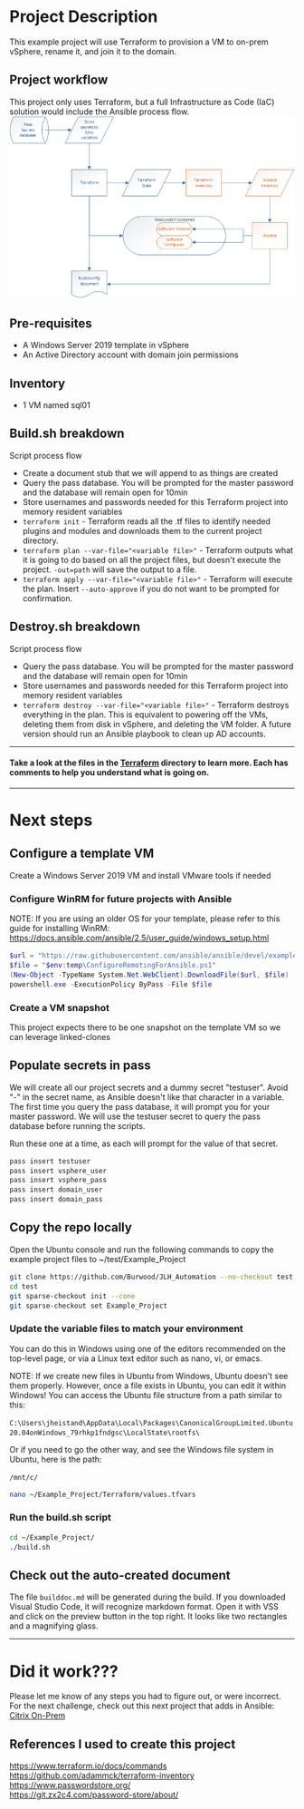 # Project Description
This example project will use Terraform to provision a VM to on-prem vSphere, rename it, and join it to the domain.

## Project workflow
This project only uses Terraform, but a full Infrastructure as Code (IaC) solution would include the Ansible process flow.
![](tf_workflow.png)

## Pre-requisites
- A Windows Server 2019 template in vSphere
- An Active Directory account with domain join permissions

## Inventory
- 1 VM named sql01

## Build.sh breakdown
Script process flow
- Create a document stub that we will append to as things are created
- Query the pass database.  You will be prompted for the master password and the database will remain open for 10min
- Store usernames and passwords needed for this Terraform project into memory resident variables
- `terraform init` - Terraform reads all the .tf files to identify needed plugins and modules and downloads them to the current project directory.
- `terraform plan --var-file="<variable file>"` - Terraform outputs what it is going to do based on all the project files, but doesn't execute the project. `-out=path` will save the output to a file.
- `terraform apply --var-file="<variable file>"` - Terraform will execute the plan. Insert `--auto-approve` if you do not want to be prompted for confirmation.

## Destroy.sh breakdown
Script process flow
- Query the pass database.  You will be prompted for the master password and the database will remain open for 10min
- Store usernames and passwords needed for this Terraform project into memory resident variables
- `terraform destroy --var-file="<variable file>"` - Terraform destroys everything in the plan.  This is equivalent to powering off the VMs, deleting them from disk in vSphere, and deleting the VM folder.  A future version should run an Ansible playbook to clean up AD accounts.
 
---
#### Take a look at the files in the [Terraform](https://github.com/Burwood/JLH_Automation/tree/master/Example_Project/terraform) directory to learn more.  Each has comments to help you understand what is going on.
---

# Next steps

## Configure a template VM
Create a Windows Server 2019 VM and install VMware tools if needed

### Configure WinRM for future projects with Ansible
NOTE: If you are using an older OS for your template, please refer to this guide for installing WinRM: https://docs.ansible.com/ansible/2.5/user_guide/windows_setup.html

```powershell
$url = "https://raw.githubusercontent.com/ansible/ansible/devel/examples/scripts/ConfigureRemotingForAnsible.ps1"
$file = "$env:temp\ConfigureRemotingForAnsible.ps1"
(New-Object -TypeName System.Net.WebClient).DownloadFile($url, $file)
powershell.exe -ExecutionPolicy ByPass -File $file
``` 

### Create a VM snapshot
This project expects there to be one snapshot on the template VM so we can leverage linked-clones

## Populate secrets in pass
We will create all our project secrets and a dummy secret "testuser".  Avoid "-" in the secret name, as Ansible doesn't like that character in a variable. The first time you query the pass database, it will prompt you for your master password.  We will use the testuser secret to query the pass database before running the scripts.

Run these one at a time, as each will prompt for the value of that secret. 

```bash
pass insert testuser
pass insert vsphere_user
pass insert vsphere_pass                       
pass insert domain_user
pass insert domain_pass
```

## Copy the repo locally
Open the Ubuntu console and run the following commands to copy the example project files to ~/test/Example_Project
```bash
git clone https://github.com/Burwood/JLH_Automation --no-checkout test
cd test
git sparse-checkout init --cone
git sparse-checkout set Example_Project
```



### Update the variable files to match your environment
You can do this in Windows using one of the editors recommended on the top-level page, or via a Linux text editor such as nano, vi, or emacs.

NOTE: If we create new files in Ubuntu from Windows, Ubuntu doesn't see them properly.  However, once a file exists in Ubuntu, you can edit it within Windows! You can access the Ubuntu file structure from a path similar to this: 

`C:\Users\jheistand\AppData\Local\Packages\CanonicalGroupLimited.Ubuntu20.04onWindows_79rhkp1fndgsc\LocalState\rootfs\`

Or if you need to go the other way, and see the Windows file system in Ubuntu, here is the path:

`/mnt/c/`

```bash
nano ~/Example_Project/Terraform/values.tfvars
```

### Run the build.sh script
```bash
cd ~/Example_Project/
./build.sh
```

## Check out the auto-created document
The file `builddoc.md` will be generated during the build.  If you downloaded Visual Studio Code, it will recognize markdown format.  Open it with VSS and click on the preview button in the top right.  It looks like two rectangles and a magnifying glass.

---

# Did it work???
Please let me know of any steps you had to figure out, or were incorrect. \
For the next challenge, check out this next project that adds in Ansible: [Citrix On-Prem](https://github.com/Burwood/JLH_Automation/tree/master/Citrix%20On-Prem)

## References I used to create this project
https://www.terraform.io/docs/commands \
https://github.com/adammck/terraform-inventory \
https://www.passwordstore.org/ \
https://git.zx2c4.com/password-store/about/

